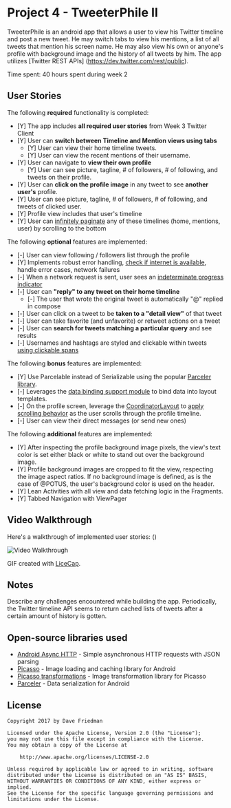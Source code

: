 # Project 4 - TweeterPhile II

TweeterPhile is an android app that allows a user to view his Twitter timeline and post a new tweet.
He may switch tabs to view his mentions, a list of all tweets that mention his screen name.
He may also view his own or anyone's profile with background image and the history of all tweets by him.
The app utilizes [Twitter REST APIs] (https://dev.twitter.com/rest/public).

Time spent: 40 hours spent during week 2

## User Stories

The following **required** functionality is completed:

* [Y] The app includes **all required user stories** from Week 3 Twitter Client
* [Y] User can **switch between Timeline and Mention views using tabs**
  * [Y] User can view their home timeline tweets.
  * [Y] User can view the recent mentions of their username.
* [Y] User can navigate to **view their own profile**
  * [Y] User can see picture, tagline, # of followers, # of following, and tweets on their profile.
* [Y] User can **click on the profile image** in any tweet to see **another user's** profile.
 * [Y] User can see picture, tagline, # of followers, # of following, and tweets of clicked user.
 * [Y] Profile view includes that user's timeline
* [Y] User can [infinitely paginate](http://guides.codepath.com/android/Endless-Scrolling-with-AdapterViews-and-RecyclerView) any of these timelines (home, mentions, user) by scrolling to the bottom

The following **optional** features are implemented:

* [-] User can view following / followers list through the profile
* [Y] Implements robust error handling, [check if internet is available](http://guides.codepath.com/android/Sending-and-Managing-Network-Requests#checking-for-network-connectivity), handle error cases, network failures
* [-] When a network request is sent, user sees an [indeterminate progress indicator](http://guides.codepath.com/android/Handling-ProgressBars#progress-within-actionbar)
* [-] User can **"reply" to any tweet on their home timeline**
  * [-] The user that wrote the original tweet is automatically "@" replied in compose
* [-] User can click on a tweet to be **taken to a "detail view"** of that tweet
 * [-] User can take favorite (and unfavorite) or retweet actions on a tweet
* [-] User can **search for tweets matching a particular query** and see results
* [-] Usernames and hashtags are styled and clickable within tweets [using clickable spans](http://guides.codepath.com/android/Working-with-the-TextView#creating-clickable-styled-spans)

The following **bonus** features are implemented:

* [Y] Use Parcelable instead of Serializable using the popular [Parceler library](http://guides.codepath.com/android/Using-Parceler).
* [-] Leverages the [data binding support module](http://guides.codepath.com/android/Applying-Data-Binding-for-Views) to bind data into layout templates.
* [-] On the profile screen, leverage the [CoordinatorLayout](http://guides.codepath.com/android/Handling-Scrolls-with-CoordinatorLayout#responding-to-scroll-events) to [apply scrolling behavior](https://hackmd.io/s/SJyDOCgU) as the user scrolls through the profile timeline.
* [-] User can view their direct messages (or send new ones)

The following **additional** features are implemented:

* [Y] After inspecting the profile background image pixels, the view's text color is set
either black or white to stand out over the background image.
* [Y] Profile background images are cropped to fit the view, respecting the image aspect ratios.
If no background image is defined, as is the case of @POTUS, the user's background color is used on
 the header.
* [Y] Lean Activities with all view and data fetching logic in the Fragments.
* [Y] Tabbed Navigation with ViewPager


## Video Walkthrough

Here's a walkthrough of implemented user stories:  ()

<img src='http://i.imgur.com/link/to/your/gif/file.gif' title='Video Walkthrough' width='' alt='Video Walkthrough' />

GIF created with [LiceCap](http://www.cockos.com/licecap/).

## Notes

Describe any challenges encountered while building the app.
Periodically, the Twitter timeline API seems to return cached lists of tweets after a certain 
amount of history is gotten.

## Open-source libraries used

- [Android Async HTTP](https://github.com/loopj/android-async-http) - Simple asynchronous HTTP requests with JSON parsing
- [Picasso](http://square.github.io/picasso/) - Image loading and caching library for Android
- [Picasso transformations](http://www.wasabeef.jp/) - Image transformation library for Picasso
- [Parceler](http://www.parceler.org/) - Data serialization for Android


## License

    Copyright 2017 by Dave Friedman

    Licensed under the Apache License, Version 2.0 (the "License");
    you may not use this file except in compliance with the License.
    You may obtain a copy of the License at

        http://www.apache.org/licenses/LICENSE-2.0

    Unless required by applicable law or agreed to in writing, software
    distributed under the License is distributed on an "AS IS" BASIS,
    WITHOUT WARRANTIES OR CONDITIONS OF ANY KIND, either express or implied.
    See the License for the specific language governing permissions and
    limitations under the License.
